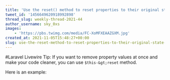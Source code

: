 ```yaml
---
title: 'Use the reset() method to reset properties to their original state in Livewire'
tweet_id: '1456649620918992898'
thread_slug: weekly-thread-2021-44
author_username: sky_0xs
images:
    - 'https://pbs.twimg.com/media/FC-XoMFXEAAZGXM.jpg'
created_at: 2021-11-05T15:48:27+00:00
slug: use-the-reset-method-to-reset-properties-to-their-original-state-in-livewire
---
```

#Laravel Livewire Tip:
If you want to remove property values at once and make your code cleaner, you can use `$this-&gt;reset` method.

Here is an example: